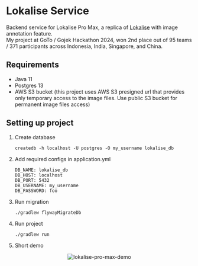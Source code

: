 # Lokalise Service

Backend service for Lokalise Pro Max, a replica of [Lokalise](https://lokalise.com) with image annotation feature. <br />
My project at GoTo / Gojek Hackathon 2024, won 2nd place out of 95 teams / 371 participants across Indonesia, India, Singapore, and China.

## Requirements

- Java 11
- Postgres 13
- AWS S3 bucket (this project uses AWS S3 presigned url that provides only temporary access to the image files. Use public S3 bucket for permanent image files access)

## Setting up project

1. Create database
   ```
   createdb -h localhost -U postgres -O my_username lokalise_db
   ```

2. Add required configs in application.yml
   ```
   DB_NAME: lokalise_db
   DB_HOST: localhost
   DB_PORT: 5432
   DB_USERNAME: my_username
   DB_PASSWORD: foo
   ```

3. Run migration
   ```
   ./gradlew flywayMigrateDb
   ```

4. Run project
   ```
   ./gradlew run
   ```

5. Short demo
<p align="center">
  <img src="https://github.com/mukhlishga/lokalise-backend/blob/main/Lokalise%20Pro%20Max.gif" alt="lokalise-pro-max-demo" />
</p>
